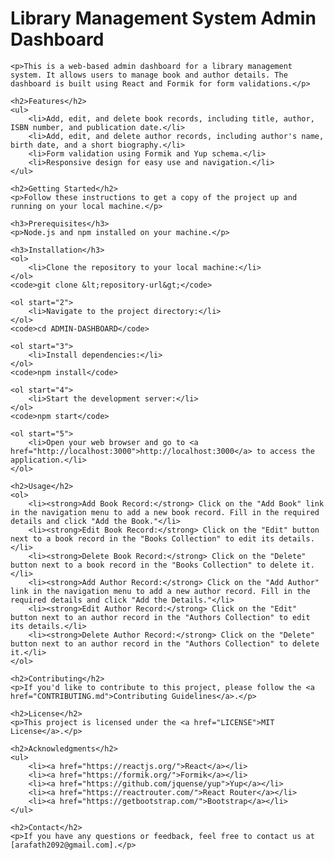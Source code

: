 <!DOCTYPE html>
<html lang="en">
<head>
    <meta charset="UTF-8">
    <meta name="viewport" content="width=device-width, initial-scale=1.0">
    <title>Library Management System Admin Dashboard</title>
</head>
<body>
    <h1>Library Management System Admin Dashboard</h1>

    <p>This is a web-based admin dashboard for a library management system. It allows users to manage book and author details. The dashboard is built using React and Formik for form validations.</p>

    <h2>Features</h2>
    <ul>
        <li>Add, edit, and delete book records, including title, author, ISBN number, and publication date.</li>
        <li>Add, edit, and delete author records, including author's name, birth date, and a short biography.</li>
        <li>Form validation using Formik and Yup schema.</li>
        <li>Responsive design for easy use and navigation.</li>
    </ul>

    <h2>Getting Started</h2>
    <p>Follow these instructions to get a copy of the project up and running on your local machine.</p>

    <h3>Prerequisites</h3>
    <p>Node.js and npm installed on your machine.</p>

    <h3>Installation</h3>
    <ol>
        <li>Clone the repository to your local machine:</li>
    </ol>
    <code>git clone &lt;repository-url&gt;</code>

    <ol start="2">
        <li>Navigate to the project directory:</li>
    </ol>
    <code>cd ADMIN-DASHBOARD</code>

    <ol start="3">
        <li>Install dependencies:</li>
    </ol>
    <code>npm install</code>

    <ol start="4">
        <li>Start the development server:</li>
    </ol>
    <code>npm start</code>

    <ol start="5">
        <li>Open your web browser and go to <a href="http://localhost:3000">http://localhost:3000</a> to access the application.</li>
    </ol>

    <h2>Usage</h2>
    <ol>
        <li><strong>Add Book Record:</strong> Click on the "Add Book" link in the navigation menu to add a new book record. Fill in the required details and click "Add the Book."</li>
        <li><strong>Edit Book Record:</strong> Click on the "Edit" button next to a book record in the "Books Collection" to edit its details.</li>
        <li><strong>Delete Book Record:</strong> Click on the "Delete" button next to a book record in the "Books Collection" to delete it.</li>
        <li><strong>Add Author Record:</strong> Click on the "Add Author" link in the navigation menu to add a new author record. Fill in the required details and click "Add the Details."</li>
        <li><strong>Edit Author Record:</strong> Click on the "Edit" button next to an author record in the "Authors Collection" to edit its details.</li>
        <li><strong>Delete Author Record:</strong> Click on the "Delete" button next to an author record in the "Authors Collection" to delete it.</li>
    </ol>

    <h2>Contributing</h2>
    <p>If you'd like to contribute to this project, please follow the <a href="CONTRIBUTING.md">Contributing Guidelines</a>.</p>

    <h2>License</h2>
    <p>This project is licensed under the <a href="LICENSE">MIT License</a>.</p>

    <h2>Acknowledgments</h2>
    <ul>
        <li><a href="https://reactjs.org/">React</a></li>
        <li><a href="https://formik.org/">Formik</a></li>
        <li><a href="https://github.com/jquense/yup">Yup</a></li>
        <li><a href="https://reactrouter.com/">React Router</a></li>
        <li><a href="https://getbootstrap.com/">Bootstrap</a></li>
    </ul>

    <h2>Contact</h2>
    <p>If you have any questions or feedback, feel free to contact us at [arafath2092@gmail.com].</p>
</body>
</html>
